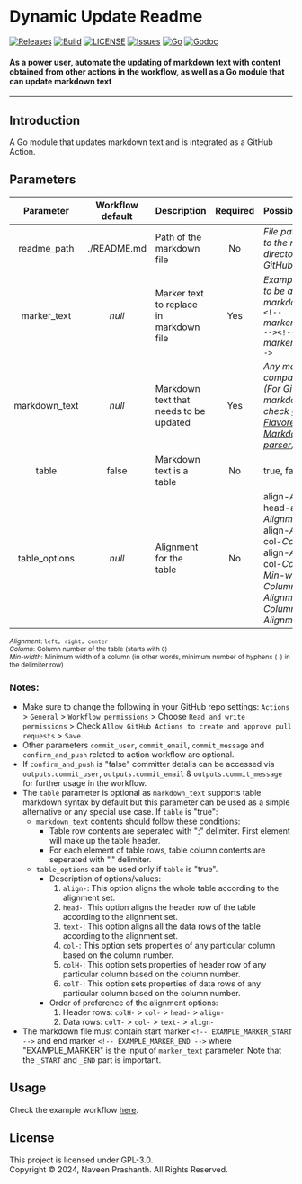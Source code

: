# Dynamic Update Readme

[![Releases](https://img.shields.io/github/v/release/gnpaone/dynamic-update-readme?style=flat-square)](https://github.com/gnpaone/dynamic-update-readme/releases)
[![Build](https://img.shields.io/github/actions/workflow/status/gnpaone/dynamic-update-readme/build.yml?style=flat-square&logo=github)](https://github.com/gnpaone/dynamic-update-readme/actions/workflows/build.yml)
[![LICENSE](https://img.shields.io/github/license/gnpaone/dynamic-update-readme?color=green&style=flat-square)](https://github.com/gnpaone/dynamic-update-readme/blob/main/LICENSE)
[![Issues](https://img.shields.io/github/issues/gnpaone/dynamic-update-readme?color=orange&style=flat-square)](https://github.com/gnpaone/dynamic-update-readme/issues)
[![Go](https://img.shields.io/github/go-mod/go-version/gnpaone/dynamic-update-readme?color=maroon&style=flat-square)](https://github.com/gnpaone/dynamic-update-readme/blob/main/go.mod)
[![Godoc](https://pkg.go.dev/badge/github.com/gnpaone/dynamic-update-readme.svg?utm_source=godoc)](https://godoc.org/github.com/gnpaone/dynamic-update-readme)

#### As a power user, automate the updating of markdown text with content obtained from other actions in the workflow, as well as a Go module that can update markdown text

---

## Introduction

A Go module that updates markdown text and is integrated as a GitHub Action.

## Parameters

| Parameter        | Workflow default    | Description                                | Required    | Possible values                                                                                                                                                                                    |
|:----------------:|:-------------------:|:-------------------------------------------|:-----------:|:---------------------------------------------------------------------------------------------------------------------------------------------------------------------------------------------------|
| readme_path      | ./README.md         | Path of the markdown file                  | No          | *File path relative to the root directory of the GitHub repo*                                                                                                                                      |
| marker_text      | *null*              | Marker text to replace in markdown file    | Yes         | *Example markers to be added in the markdown:*<br>`<!-- `*marker_text*`_START --><!-- `*marker_text*`_END -->`                                                                                     |
| markdown_text    | *null*              | Markdown text that needs to be updated     | Yes         | *Any markdown compatible text (For GitHub markdown please check [GitHub Flavored Markdown parser](https://github.github.com/gfm/))*                                                                |
| table            | false               | Markdown text is a table                   | No          | true, false                                                                                                                                                                                        |
| table_options    | *null*              | Alignment for the table                    | No          | align-*Alignment*, head-align-*Alignment*, text-align-*Alignment*, col-*Column*-align-*Alignment*, col-*Column*-w-*Min-width*, colH-*Column*-align-*Alignment*, colT-*Column*-align-*Alignment*    |

<sup>_Alignment_: `left, right, center`<br>_Column_: Column number of the table (starts with `0`)<br>_Min-width_: Minimum width of a column (in other words, minimum number of hyphens (`-`) in the delimiter row)</sup>

### Notes:
* Make sure to change the following in your GitHub repo settings: `Actions` > `General` > `Workflow permissions` > Choose `Read and write permissions` > Check `Allow GitHub Actions to create and approve pull requests` > `Save`.
* Other parameters `commit_user`, `commit_email`, `commit_message` and `confirm_and_push` related to action workflow are optional.
* If `confirm_and_push` is "false" committer detalis can be accessed via `outputs.commit_user`, `outputs.commit_email` & `outputs.commit_message` for further usage in the workflow.
* The `table` parameter is optional as `markdown_text` supports table markdown syntax by default but this parameter can be used as a simple alternative or any special use case. If `table` is "true":
  - `markdown_text` contents should follow these conditions:
    + Table row contents are seperated with ";" delimiter. First element will make up the table header.
    + For each element of table rows, table column contents are seperated with "," delimiter.
  - `table_options` can be used only if `table` is "true".
    + Description of options/values:
      1. `align-`: This option aligns the whole table according to the alignment set.
      2. `head-`: This option aligns the header row of the table according to the alignment set.
      3. `text-`: This option aligns all the data rows of the table according to the alignment set.
      4. `col-`: This option sets properties of any particular column based on the column number.
      5. `colH-`: This option sets properties of header row of any particular column based on the column number.
      6. `colT-`: This option sets properties of data rows of any particular column based on the column number.
    + Order of preference of the alignment options:
      1. Header rows: `colH-` > `col-` > `head-` > `align-`
      2. Data rows: `colT-` > `col-` > `text-` > `align-`
* The markdown file must contain start marker `<!-- EXAMPLE_MARKER_START -->` and end marker `<!-- EXAMPLE_MARKER_END -->` where "EXAMPLE_MARKER" is the input of `marker_text` parameter. Note that the `_START` and `_END` part is important.

## Usage
Check the example workflow [here](https://github.com/gnpaone/dynamic-update-readme/blob/main/examples/update.yml).

## License
This project is licensed under GPL-3.0.  
Copyright © 2024, Naveen Prashanth. All Rights Reserved.
